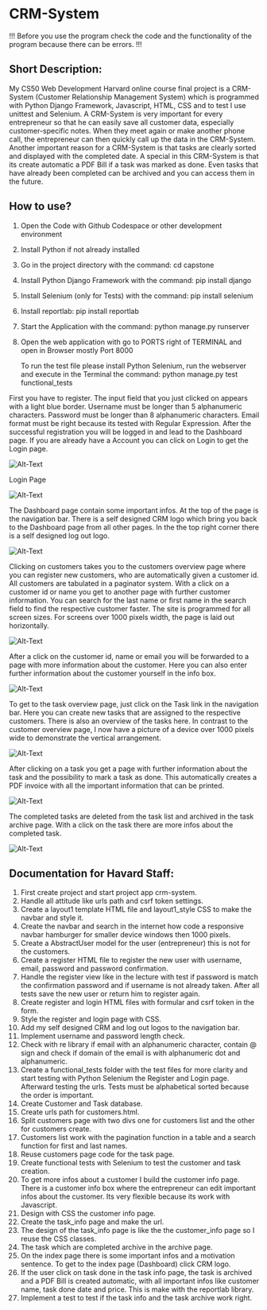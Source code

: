 # CRM-System

!!! Before you use the program check the code and the functionality
    of the program because there can be errors. !!!

## Short Description:

My CS50 Web Development Harvard online course final project is a
CRM-System (Customer Relationship Management System) which is
programmed with Python Django Framework, Javascript, HTML, CSS and
to test I use unittest and Selenium. A CRM-System is very important
for every entrepreneur so that he can easily save all customer data,
especially customer-specific notes. When they meet again or make
another phone call, the entrepreneur can then quickly call up the
data in the CRM-System. Another important reason for a CRM-System is
that tasks are clearly sorted and displayed with the completed
date. A special in this CRM-System is that its create automatic a
PDF Bill if a task was marked as done. Even tasks that have already
been completed can be archived and you can access them in the future.


## How to use?

1. Open the Code with Github Codespace or other development
   environment
2. Install Python if not already installed
3. Go in the project directory with the command: cd capstone
4. Install Python Django Framework with the command: pip install
   django
5. Install Selenium (only for Tests) with the command: pip install
   selenium
6. Install reportlab: pip install reportlab
7. Start the Application with the command: python manage.py runserver
8. Open the web application with go to PORTS right of TERMINAL
   and open in Browser mostly Port 8000

   To run the test file please install Python Selenium, run the
   webserver and execute in the Terminal the command:
   python manage.py test functional_tests



First you have to register. The input field that you just clicked on
appears with a light blue border. Username must be longer than 5
alphanumeric characters. Password must be longer than 8 alphanumeric
characters. Email format must be right because its tested with
Regular Expression. After the successful registration you will be
logged in and lead to the Dashboard page. If you are already have
a Account you can click on Login to get the Login page.

![Alt-Text](pictures_documentation/ScreenshotCRMRegister.png)


Login Page

![Alt-Text](pictures_documentation/ScreenshotCRMLogin.png)


The Dashboard page contain some important infos. At the top of the
page is the navigation bar. There is a self designed CRM logo which
bring you back to the Dashboard page from all other pages. In the the
top right corner there is a self designed log out logo.

![Alt-Text](pictures_documentation/ScreenshotCRMDashboard.png)


Clicking on customers takes you to the customers overview page where
you can register new customers, who are automatically given a
customer id. All customers are tabulated in a paginator system. With
a click on a customer id or name you get to another page with
further customer information. You can search for the last name or
first name in the search field to find the respective customer
faster. The site is programmed for all screen sizes. For screens
over 1000 pixels width, the page is laid out horizontally.

![Alt-Text](pictures_documentation/ScreenshotCRMCustomerMobile.png)


After a click on the customer id, name or email you will be
forwarded to a page with more information about the customer. Here
you can also enter further information about the customer yourself
in the info box.

![Alt-Text](pictures_documentation/ScreenshotCRMCustomerInfo.png)


To get to the task overview page, just click on the Task link in the
navigation bar. Here you can create new tasks that are assigned to
the respective customers. There is also an overview of the tasks
here. In contrast to the customer overview page, I now have a
picture of a device over 1000 pixels wide to demonstrate the
vertical arrangement.

![Alt-Text](pictures_documentation/ScreenshotCRMTask.png)


After clicking on a task you get a page with further information
about the task and the possibility to mark a task as done. This
automatically creates a PDF invoice with all the important
information that can be printed.

![Alt-Text](pictures_documentation/ScreenshotCRMTaskInfo.png)


The completed tasks are deleted from the task list and archived in
the task archive page. With a click on the task there are more infos
about the completed task.

![Alt-Text](pictures_documentation/ScreenshotCRMTaaskArchive.png)



## Documentation for Havard Staff:

1. First create project and start project app crm-system.
2. Handle all attitude like urls path and csrf token settings.
3. Create a layout1 template HTML file and layout1_style CSS to make
   the navbar and style it.
4. Create the navbar and search in the internet how code a
   responsive navbar hamburger for smaller device windows then 1000
   pixels.
5. Create a AbstractUser model for the user (entrepreneur) this
   is not for the customers.
6. Create a register HTML file to register the new user with
   username, email, password and password confirmation.
7. Handle the register view like in the lecture with test if
   password is match the confirmation password and if username is not
   already taken. After all tests save the new user or return him to
   register again.
8. Create register and login HTML files with formular and csrf token
   in the form.
9. Style the register and login page with CSS.
10. Add my self designed CRM and log out logos to the navigation bar.
11. Implement username and password length check.
12. Check with re library if email with an alphanumeric character,
    contain @ sign and check if domain of the email is with
    alphanumeric dot and alphanumeric.
13. Create a functional_tests folder with the test files for more
    clarity and start testing with Python Selenium the Register and
    Login page. Afterward testing the urls. Tests must be
    alphabetical sorted because the order is important.
14. Create Customer and Task database.
15. Create urls path for customers.html.
16. Split customers page with two divs one for customers list and
    the other for customers create.
17. Customers list work with the pagination function in a table and
    a search function for first and last names.
18. Reuse customers page code for the task page.
19. Create functional tests with Selenium to test the customer and
    task creation.
20. To get more infos about a customer I build the customer info
    page. There is a customer info box where the entrepreneur can
    edit important infos about the customer. Its very flexible
    because its work with Javascript.
21. Design with CSS the customer info page.
22. Create the task_info page and make the url.
23. The design of the task_info page is like the the customer_info
    page so I reuse the CSS classes.
24. The task which are completed archive in the archive page.
25. On the index page there is some important infos and a motivation
    sentence. To get to the index page (Dashboard) click CRM logo.
25. If the user click on task done in the task info page, the task
    is archived and a PDF Bill is created automatic, with all
    important infos like customer name, task done date and price.
    This is make with the reportlab library.
26. Implement a test to test if the task info and the task archive
    work right.







